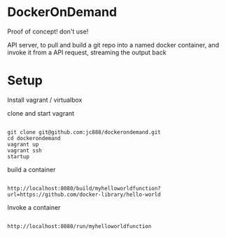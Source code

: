 # DockerOnDemand

Proof of concept! don't use!

API server, to pull and build a git repo into a named docker container, and invoke it from a API request, streaming the output back

# Setup

Install vagrant / virtualbox

clone and start vagrant

```

git clone git@github.com:jc888/dockerondemand.git
cd dockerondemand
vagrant up
vagrant ssh
startup

```

build a container 

```

http://localhost:8080/build/myhelloworldfunction?url=https://github.com/docker-library/hello-world

```

Invoke a container

```

http://localhost:8080/run/myhelloworldfunction

```


